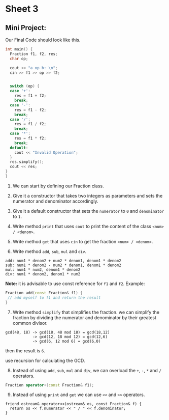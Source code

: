 # Sheet 3

## Mini Project:

Our Final Code should look like this.

```cpp
int main() {
  Fraction f1, f2, res;
  char op;

  cout << "a op b: \n";
  cin >> f1 >> op >> f2;


  switch (op) {
  case '+':
    res = f1 + f2;
    break;
  case '-':
    res = f1 - f2;
    break;
  case '/':
    res = f1 / f2;
    break;
  case '*':
    res = f1 * f2;
    break;
  default:
    cout << "Invalid Operation";
  }
  res.simplify();
  cout << res;
}
}
```


1. We can start by defining our Fraction class.

2. Give it a constructor that takes two integers as parameters and sets the
   numerator and denominator accordingly.

3. Give it a default constructor that sets the `numerator` to `0` and `denominator` to `1`.

4. Write method `print` that uses `cout` to print the content of the class `<num> / <denom>`.

5. Write method `get` that uses `cin` to get the fraction `<num> / <denom>`.

6. Write method `add`, `sub`, `mul` and `div`.
```
add: num1 * denom2 + num2 * denom1, denom1 * denom2
sub: num1 * denom2 - num2 * denom1, denom1 * denom2
mul: num1 * num2, denom1 * denom2
div: num1 * denom2, denom1 * num2
```

**Note:** it is advisable to use const reference for `f1` and `f2`.
Example:
```cpp
Fraction add(const Fraction& f1) {
 // add myself to f1 and return the result
}
```

7. Write method `simplify` that simplifies the fraction.
we can simplify the fraction by dividing the numerator and denominator by their greatest common divisor.

```
gcd(48, 18) -> gcd(18, 48 mod 18) = gcd(18,12)
            -> gcd(12, 18 mod 12) = gcd(12,6)
            -> gcd(6, 12 mod 6) = gcd(6,0)
```
then the result is `6`.

use recursion for calculating the GCD.

8. Instead of using `add`, `sub`, `mul` and `div`, we can overload the `+`, `-`, `*` and `/` operators.
```cpp
Fraction operator+(const Fraction& f1);
```

9. Instead of using `print` and `get` we can use `<<` and `>>` operators.
```
friend ostream& operator<<(ostream& os, const Fraction& f) {
  return os << f.numerator << " / " << f.denominator;
}
```

